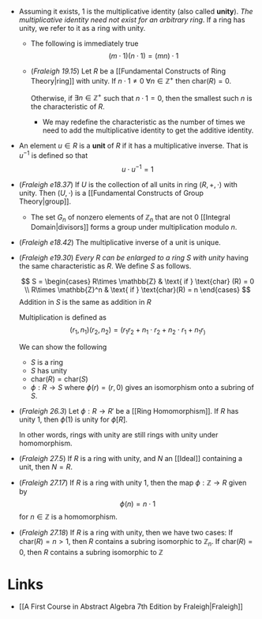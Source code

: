 * Assuming it exists, $1$ is the multiplicative identity (also called **unity**). *The multiplicative identity need not exist for an arbitrary ring*. If a ring has unity, we refer to it as a ring with unity.

	* The following is immediately true
	  $$
	  (m\cdot 1) (n\cdot 1) = (mn) \cdot 1
	  $$
	* (*Fraleigh 19.15*) Let $R$ be a [[Fundamental Constructs of Ring Theory|ring]] with unity. If $n\cdot 1 \ne 0$ $\forall n\in \mathbb{Z}^+$ then $\text{char}(R) = 0$. 
	  
	  Otherwise, if $\exists n\in\mathbb{Z}^+$ such that $n\cdot 1 = 0$, then the smallest such $n$ is the characteristic of $R$. 
		* We may redefine the characteristic as the number of times we need to add the multiplicative identity to get the additive identity.

* An element $u\in R$ is a **unit** of $R$ if it has a multiplicative inverse. That is $u^{-1}$ is defined so that
  $$
  u\cdot u^{-1} = 1
  $$
* (*Fraleigh e18.37*) If $U$ is the collection of all units in ring $(R,+,\cdot)$ with unity. Then $(U,\cdot)$ is a [[Fundamental Constructs of Group Theory|group]]. 
	* The set $G_n$ of nonzero elements of $\mathbb{Z}_n$ that are not $0$ [[Integral Domain|divisors]] forms a group under multiplication modulo $n$.
* (*Fraleigh e18.42*) The multiplicative inverse of a unit is unique.

* (*Fraleigh e19.30*) *Every $R$ can be enlarged to a ring $S$ with unity* having the same characteristic as $R$. We define $S$ as follows. 
  
  $$
  S = \begin{cases}
  R\times \mathbb{Z} & \text{ if } \text{char} (R) = 0 \\
  R\times \mathbb{Z}^n & \text{ if } \text{char}(R) = n
  \end{cases}
  $$
  Addition in $S$ is the same as addition in $R$
  
  Multiplication is defined as
  $$
  (r_1,n_1)(r_2,n_2) = (r_1r_2 + n_1\cdot r_2 + n_2\cdot r_1 + n_1r_)
  $$
  
  We can show the following
	* $S$ is a ring
	* $S$ has unity
	* $\text{char}(R)=\text{char}(S)$
	* $\phi:R\to S$ where $\phi(r)=(r,0)$ gives an isomorphism onto a subring of $S$.

* (*Fraleigh 26.3*) Let $\phi:R\to R'$ be a [[Ring Homomorphism]]. If $R$ has unity $1$, then $\phi(1)$ is unity for $\phi[R]$.
  
  In other words, rings with unity are still rings with unity under homomorphism.

* (*Fraleigh 27.5*) If $R$ is a ring with unity, and $N$ an [[Ideal]] containing a unit, then $N=R$. 

* (*Fraleigh 27.17*) If $R$ is a ring with unity $1$, then the map $\phi:\mathbb{Z}\to R$ given by
  $$
  \phi(n)=n\cdot 1
  $$
  for $n\in\mathbb{Z}$ is a homomorphism.
* (*Fraleigh 27.18*) If $R$ is a ring with unity, then we have two cases:
  If $\text{char}(R)=n>1$, then $R$ contains a subring isomorphic to $\mathbb{Z}_n$.
  If $\text{char}(R)=0$, then $R$ contains a subring isomorphic to $\mathbb{Z}$ 


# Links
* [[A First Course in Abstract Algebra 7th Edition by Fraleigh|Fraleigh]]